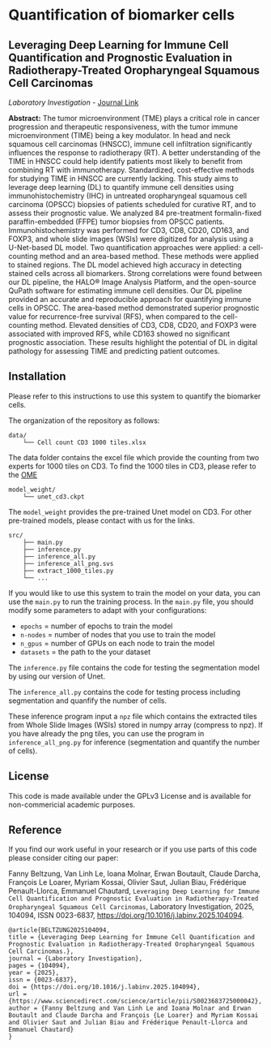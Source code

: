 # Quantification of biomarker cells
## Leveraging Deep Learning for Immune Cell Quantification and Prognostic Evaluation in Radiotherapy-Treated Oropharyngeal Squamous Cell Carcinomas
*Laboratory Investigation* - 
 [Journal Link](https://www.sciencedirect.com/science/article/abs/pii/S0023683725000042) 

**Abstract:** The tumor microenvironment (TME) plays a critical role in cancer progression and therapeutic responsiveness, with the tumor immune microenvironment (TIME) being a key modulator. In head and neck squamous cell carcinomas (HNSCC), immune cell infiltration significantly influences the response to radiotherapy (RT). A better understanding of the TIME in HNSCC could help identify patients most likely to benefit from combining RT with immunotherapy. Standardized, cost-effective methods for studying TIME in HNSCC are currently lacking. This study aims to leverage deep learning (DL) to quantify immune cell densities using immunohistochemistry (IHC) in untreated oropharyngeal squamous cell carcinoma (OPSCC) biopsies of patients scheduled for curative RT, and to assess their prognostic value. We analyzed 84 pre-treatment formalin-fixed paraffin-embedded (FFPE) tumor biopsies from OPSCC patients. Immunohistochemistry was performed for CD3, CD8, CD20, CD163, and FOXP3, and whole slide images (WSIs) were digitized for analysis using a U-Net-based DL model. Two quantification approaches were applied: a cell-counting method and an area-based method. These methods were applied to stained regions. The DL model achieved high accuracy in detecting stained cells across all biomarkers. Strong correlations were found between our DL pipeline, the HALO® Image Analysis Platform, and the open-source QuPath software for estimating immune cell densities. Our DL pipeline provided an accurate and reproducible approach for quantifying immune cells in OPSCC. The area-based method demonstrated superior prognostic value for recurrence-free survival (RFS), when compared to the cell-counting method. Elevated densities of CD3, CD8, CD20, and FOXP3 were associated with improved RFS, while CD163 showed no significant prognostic association. These results highlight the potential of DL in digital pathology for assessing TIME and predicting patient outcomes.

## Installation
Please refer to this instructions to use this system to quantify the biomarker cells.

The organization of the repository as follows:

```
data/
	└── Cell count CD3 1000 tiles.xlsx
```
The data folder contains the excel file which provide the counting from two experts for 1000 tiles on CD3.
To find the 1000 tiles in CD3, please refer to the [OME](https://demo.openmicroscopy.org/webclient/?show=dataset-2171)

```
model_weight/
	└── unet_cd3.ckpt
```
The `model_weight` provides the pre-trained Unet model on CD3. For other pre-trained models, please contact with us for the links.

```
src/
	├── main.py
	├── inference.py
	├── inference_all.py
	├── inference_all_png.svs
	├── extract_1000_tiles.py
	└── ...
```

If you would like to use this system to train the model on your data, you can use the `main.py` to run the training process.
In the `main.py` file, you should modify some parameters to adapt with your configurations:
 - `epochs` = number of epochs to train the model
 - `n-nodes` = number of nodes that you use to train the model
 - `n_gpus` = number of GPUs on each node to train the model
 - `datasets` = the path to the your dataset

The `inference.py` file contains the code for testing the segmentation model by using our version of Unet.

The `inference_all.py` contains the code for testing process including segmentation and quanfify the number of cells.

These inference program input a `npz` file which contains the extracted tiles from Whole Slide Images (WSIs) stored in numpy array (compress to npz).
If you have already the png tiles, you can use the program in `inference_all_png.py` for inference (segmentation and quantify the number of cells).

## License
 This code is made available under the GPLv3 License and is available for non-commericial academic purposes.

## Reference
If you find our work useful in your research or if you use parts of this code please consider citing our paper:

Fanny Beltzung, Van Linh Le, Ioana Molnar, Erwan Boutault, Claude Darcha, François Le Loarer, Myriam Kossai, Olivier Saut, Julian Biau, Frédérique Penault-Llorca, Emmanuel Chautard, `Leveraging Deep Learning for Immune Cell Quantification and Prognostic Evaluation in Radiotherapy-Treated Oropharyngeal Squamous Cell Carcinomas`, 
Laboratory Investigation,
2025,
104094,
ISSN 0023-6837,
https://doi.org/10.1016/j.labinv.2025.104094.
```
@article{BELTZUNG2025104094,
title = {Leveraging Deep Learning for Immune Cell Quantification and Prognostic Evaluation in Radiotherapy-Treated Oropharyngeal Squamous Cell Carcinomas.},
journal = {Laboratory Investigation},
pages = {104094},
year = {2025},
issn = {0023-6837},
doi = {https://doi.org/10.1016/j.labinv.2025.104094},
url = {https://www.sciencedirect.com/science/article/pii/S0023683725000042},
author = {Fanny Beltzung and Van Linh Le and Ioana Molnar and Erwan Boutault and Claude Darcha and François {Le Loarer} and Myriam Kossai and Olivier Saut and Julian Biau and Frédérique Penault-Llorca and Emmanuel Chautard}
}
```